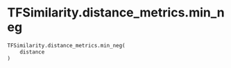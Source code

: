 # TFSimilarity.distance_metrics.min_neg







```python
TFSimilarity.distance_metrics.min_neg(
    distance
)
```



<!-- Placeholder for "Used in" -->
